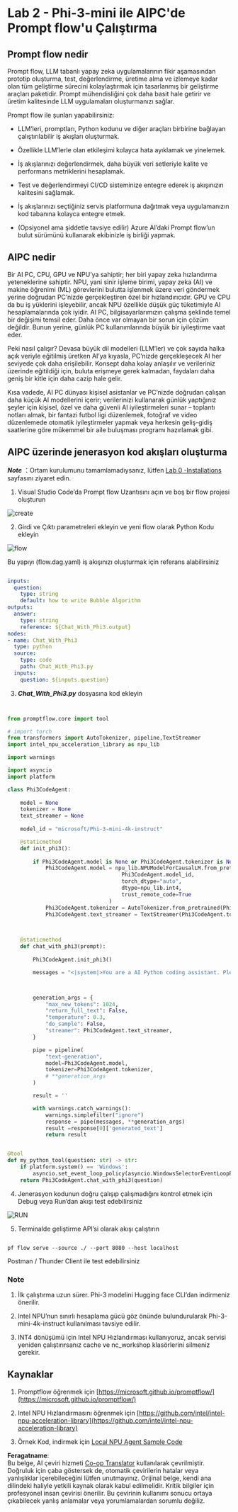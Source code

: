 <!--
CO_OP_TRANSLATOR_METADATA:
{
  "original_hash": "bc29f7fe7fc16bed6932733eac8c81b8",
  "translation_date": "2025-05-09T19:23:23+00:00",
  "source_file": "md/02.Application/02.Code/Phi3/VSCodeExt/HOL/AIPC/02.PromptflowWithNPU.md",
  "language_code": "tr"
}
-->
# **Lab 2 - Phi-3-mini ile AIPC'de Prompt flow'u Çalıştırma**

## **Prompt flow nedir**

Prompt flow, LLM tabanlı yapay zeka uygulamalarının fikir aşamasından prototip oluşturma, test, değerlendirme, üretime alma ve izlemeye kadar olan tüm geliştirme sürecini kolaylaştırmak için tasarlanmış bir geliştirme araçları paketidir. Prompt mühendisliğini çok daha basit hale getirir ve üretim kalitesinde LLM uygulamaları oluşturmanızı sağlar.

Prompt flow ile şunları yapabilirsiniz:

- LLM’leri, promptları, Python kodunu ve diğer araçları birbirine bağlayan çalıştırılabilir iş akışları oluşturmak.

- Özellikle LLM’lerle olan etkileşimi kolayca hata ayıklamak ve yinelemek.

- İş akışlarınızı değerlendirmek, daha büyük veri setleriyle kalite ve performans metriklerini hesaplamak.

- Test ve değerlendirmeyi CI/CD sisteminize entegre ederek iş akışınızın kalitesini sağlamak.

- İş akışlarınızı seçtiğiniz servis platformuna dağıtmak veya uygulamanızın kod tabanına kolayca entegre etmek.

- (Opsiyonel ama şiddetle tavsiye edilir) Azure AI’daki Prompt flow’un bulut sürümünü kullanarak ekibinizle iş birliği yapmak.

## **AIPC nedir**

Bir AI PC, CPU, GPU ve NPU’ya sahiptir; her biri yapay zeka hızlandırma yeteneklerine sahiptir. NPU, yani sinir işleme birimi, yapay zeka (AI) ve makine öğrenimi (ML) görevlerini bulutta işlenmek üzere veri göndermek yerine doğrudan PC’nizde gerçekleştiren özel bir hızlandırıcıdır. GPU ve CPU da bu iş yüklerini işleyebilir, ancak NPU özellikle düşük güç tüketimiyle AI hesaplamalarında çok iyidir. AI PC, bilgisayarlarımızın çalışma şeklinde temel bir değişimi temsil eder. Daha önce var olmayan bir sorun için çözüm değildir. Bunun yerine, günlük PC kullanımlarında büyük bir iyileştirme vaat eder.

Peki nasıl çalışır? Devasa büyük dil modelleri (LLM’ler) ve çok sayıda halka açık veriyle eğitilmiş üretken AI’ya kıyasla, PC’nizde gerçekleşecek AI her seviyede çok daha erişilebilir. Konsept daha kolay anlaşılır ve verileriniz üzerinde eğitildiği için, buluta erişmeye gerek kalmadan, faydaları daha geniş bir kitle için daha cazip hale gelir.

Kısa vadede, AI PC dünyası kişisel asistanlar ve PC’nizde doğrudan çalışan daha küçük AI modellerini içerir; verilerinizi kullanarak günlük yaptığınız şeyler için kişisel, özel ve daha güvenli AI iyileştirmeleri sunar – toplantı notları almak, bir fantazi futbol ligi düzenlemek, fotoğraf ve video düzenlemede otomatik iyileştirmeler yapmak veya herkesin geliş-gidiş saatlerine göre mükemmel bir aile buluşması programı hazırlamak gibi.

## **AIPC üzerinde jenerasyon kod akışları oluşturma**

***Note*** ：Ortam kurulumunu tamamlamadıysanız, lütfen [Lab 0 -Installations](./01.Installations.md) sayfasını ziyaret edin.

1. Visual Studio Code’da Prompt flow Uzantısını açın ve boş bir flow projesi oluşturun

![create](../../../../../../../../../translated_images/pf_create.d6172d8277a78a7fa82cd6ff727ed44e037fa78b662f1f62d5963f36d712d229.tr.png)

2. Girdi ve Çıktı parametreleri ekleyin ve yeni flow olarak Python Kodu ekleyin

![flow](../../../../../../../../../translated_images/pf_flow.d5646a323fb7f444c0b98b4521057a592325c583e7ba18bc31500bc0415e9ef3.tr.png)

Bu yapıyı (flow.dag.yaml) iş akışınızı oluşturmak için referans alabilirsiniz

```yaml

inputs:
  question:
    type: string
    default: how to write Bubble Algorithm
outputs:
  answer:
    type: string
    reference: ${Chat_With_Phi3.output}
nodes:
- name: Chat_With_Phi3
  type: python
  source:
    type: code
    path: Chat_With_Phi3.py
  inputs:
    question: ${inputs.question}


```

3. ***Chat_With_Phi3.py*** dosyasına kod ekleyin

```python


from promptflow.core import tool

# import torch
from transformers import AutoTokenizer, pipeline,TextStreamer
import intel_npu_acceleration_library as npu_lib

import warnings

import asyncio
import platform

class Phi3CodeAgent:
    
    model = None
    tokenizer = None
    text_streamer = None
    
    model_id = "microsoft/Phi-3-mini-4k-instruct"

    @staticmethod
    def init_phi3():
        
        if Phi3CodeAgent.model is None or Phi3CodeAgent.tokenizer is None or Phi3CodeAgent.text_streamer is None:
            Phi3CodeAgent.model = npu_lib.NPUModelForCausalLM.from_pretrained(
                                    Phi3CodeAgent.model_id,
                                    torch_dtype="auto",
                                    dtype=npu_lib.int4,
                                    trust_remote_code=True
                                )
            Phi3CodeAgent.tokenizer = AutoTokenizer.from_pretrained(Phi3CodeAgent.model_id)
            Phi3CodeAgent.text_streamer = TextStreamer(Phi3CodeAgent.tokenizer, skip_prompt=True)

    

    @staticmethod
    def chat_with_phi3(prompt):
        
        Phi3CodeAgent.init_phi3()

        messages = "<|system|>You are a AI Python coding assistant. Please help me to generate code in Python.The answer only genertated Python code, but any comments and instructions do not need to be generated<|end|><|user|>" + prompt +"<|end|><|assistant|>"



        generation_args = {
            "max_new_tokens": 1024,
            "return_full_text": False,
            "temperature": 0.3,
            "do_sample": False,
            "streamer": Phi3CodeAgent.text_streamer,
        }

        pipe = pipeline(
            "text-generation",
            model=Phi3CodeAgent.model,
            tokenizer=Phi3CodeAgent.tokenizer,
            # **generation_args
        )

        result = ''

        with warnings.catch_warnings():
            warnings.simplefilter("ignore")
            response = pipe(messages, **generation_args)
            result =response[0]['generated_text']
            return result


@tool
def my_python_tool(question: str) -> str:
    if platform.system() == 'Windows':
        asyncio.set_event_loop_policy(asyncio.WindowsSelectorEventLoopPolicy())
    return Phi3CodeAgent.chat_with_phi3(question)


```

4. Jenerasyon kodunun doğru çalışıp çalışmadığını kontrol etmek için Debug veya Run’dan akışı test edebilirsiniz

![RUN](../../../../../../../../../translated_images/pf_run.d918637dc00f61e9bdeec37d4cc9646f77d270ac9203bcce13569f3157202b6e.tr.png)

5. Terminalde geliştirme API’si olarak akışı çalıştırın

```

pf flow serve --source ./ --port 8080 --host localhost   

```

Postman / Thunder Client ile test edebilirsiniz

### **Note**

1. İlk çalıştırma uzun sürer. Phi-3 modelini Hugging face CLI’dan indirmeniz önerilir.

2. Intel NPU’nun sınırlı hesaplama gücü göz önünde bulundurularak Phi-3-mini-4k-instruct kullanılması tavsiye edilir.

3. INT4 dönüşümü için Intel NPU Hızlandırması kullanıyoruz, ancak servisi yeniden çalıştırırsanız cache ve nc_workshop klasörlerini silmeniz gerekir.

## **Kaynaklar**

1. Promptflow öğrenmek için [https://microsoft.github.io/promptflow/](https://microsoft.github.io/promptflow/)

2. Intel NPU Hızlandırmasını öğrenmek için [https://github.com/intel/intel-npu-acceleration-library](https://github.com/intel/intel-npu-acceleration-library)

3. Örnek Kod, indirmek için [Local NPU Agent Sample Code](../../../../../../../../../code/07.Lab/01/AIPC)

**Feragatname**:  
Bu belge, AI çeviri hizmeti [Co-op Translator](https://github.com/Azure/co-op-translator) kullanılarak çevrilmiştir. Doğruluk için çaba göstersek de, otomatik çevirilerin hatalar veya yanlışlıklar içerebileceğini lütfen unutmayınız. Orijinal belge, kendi ana dilindeki haliyle yetkili kaynak olarak kabul edilmelidir. Kritik bilgiler için profesyonel insan çevirisi önerilir. Bu çevirinin kullanımı sonucu ortaya çıkabilecek yanlış anlamalar veya yorumlamalardan sorumlu değiliz.